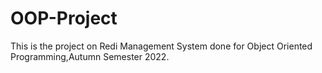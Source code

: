# OOP-Project
This is the project on Redi Management System done for Object Oriented Programming,Autumn Semester 2022.

